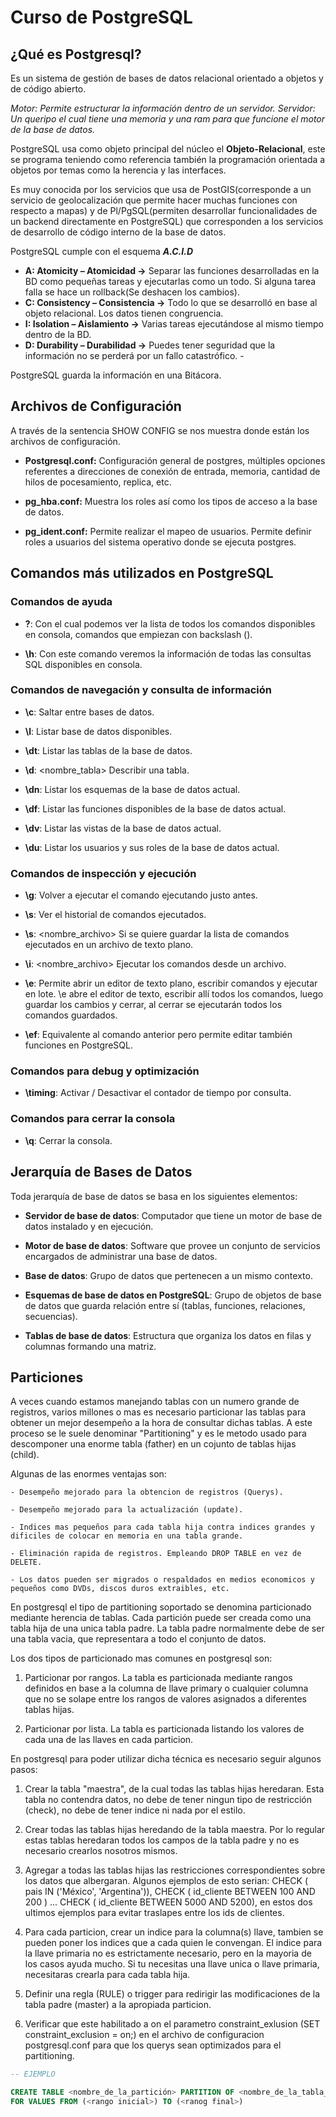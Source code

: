 # Curso de PostgreSQL

## ¿Qué es Postgresql?

Es un sistema de gestión de bases de datos relacional orientado a objetos y de código abierto.

_Motor: Permite estructurar la información dentro de un servidor._
_Servidor: Un queripo el cual tiene una memoria y una ram para que funcione el motor de la base de datos._

PostgreSQL usa como objeto principal del núcleo el **Objeto-Relacional**, este se programa teniendo como referencia también la programación orientada a objetos por temas como la herencia y las interfaces.

Es muy conocida por los servicios que usa de PostGIS(corresponde a un servicio de geolocalización que permite hacer muchas funciones con respecto a mapas) y de Pl/PgSQL(permiten desarrollar funcionalidades de un backend directamente en PostgreSQL) que corresponden a los servicios de desarrollo de código interno de la base de datos.

PostgreSQL cumple con el esquema **_A.C.I.D_**

- **A: Atomicity – Atomicidad ->** Separar las funciones desarrolladas en la BD como pequeñas tareas y ejecutarlas como un todo. Si alguna tarea falla se hace un rollback(Se deshacen los cambios).
- **C: Consistency – Consistencia ->** Todo lo que se desarrolló en base al objeto relacional. Los datos tienen congruencia.
- **I: Isolation – Aislamiento ->** Varias tareas ejecutándose al mismo tiempo dentro de la BD.
- **D: Durability – Durabilidad ->** Puedes tener seguridad que la información no se perderá por un fallo catastrófico. -

PostgreSQL guarda la información en una Bitácora.

## Archivos de Configuración

A través de la sentencia SHOW CONFIG se nos muestra donde están los archivos de configuración.

- **Postgresql.conf:** Configuración general de postgres, múltiples opciones referentes a direcciones de conexión de entrada, memoria, cantidad de hilos de pocesamiento, replica, etc.

- **pg_hba.conf:** Muestra los roles así como los tipos de acceso a la base de datos.

- **pg_ident.conf:** Permite realizar el mapeo de usuarios. Permite definir roles a usuarios del sistema operativo donde se ejecuta postgres.

## Comandos más utilizados en PostgreSQL

### Comandos de ayuda

- **\?**: Con el cual podemos ver la lista de todos los comandos disponibles en consola, comandos que empiezan con backslash ().

- **\h**: Con este comando veremos la información de todas las consultas SQL disponibles en consola.

### Comandos de navegación y consulta de información

- **\c**: Saltar entre bases de datos.

- **\l**: Listar base de datos disponibles.

- **\dt**: Listar las tablas de la base de datos.

- **\d**: <nombre_tabla> Describir una tabla.

- **\dn**: Listar los esquemas de la base de datos actual.

- **\df**: Listar las funciones disponibles de la base de datos actual.

- **\dv**: Listar las vistas de la base de datos actual.

- **\du**: Listar los usuarios y sus roles de la base de datos actual.

### Comandos de inspección y ejecución

- **\g**: Volver a ejecutar el comando ejecutando justo antes.

- **\s**: Ver el historial de comandos ejecutados.

- **\s**: <nombre_archivo> Si se quiere guardar la lista de comandos ejecutados en un archivo de texto plano.

- **\i**: <nombre_archivo> Ejecutar los comandos desde un archivo.

- **\e**: Permite abrir un editor de texto plano, escribir comandos y ejecutar en lote. \e abre el editor de texto, escribir allí todos los comandos, luego guardar los cambios y cerrar, al cerrar se ejecutarán todos los comandos guardados.

- **\ef**: Equivalente al comando anterior pero permite editar también funciones en PostgreSQL.

### Comandos para debug y optimización

- **\timing**: Activar / Desactivar el contador de tiempo por consulta.

### Comandos para cerrar la consola

- **\q**: Cerrar la consola.

## Jerarquía de Bases de Datos

Toda jerarquía de base de datos se basa en los siguientes elementos:

- **Servidor de base de datos**: Computador que tiene un motor de base de datos instalado y en ejecución.

- **Motor de base de datos**: Software que provee un conjunto de servicios encargados de administrar una base de datos.

- **Base de datos**: Grupo de datos que pertenecen a un mismo contexto.

- **Esquemas de base de datos en PostgreSQL**: Grupo de objetos de base de datos que guarda relación entre sí (tablas, funciones, relaciones, secuencias).

- **Tablas de base de datos**: Estructura que organiza los datos en filas y columnas formando una matriz.

## Particiones

A veces cuando estamos manejando tablas con un numero grande de registros, varios millones o mas es necesario particionar las tablas para obtener un mejor desempeño a la hora de consultar dichas tablas. A este proceso se le suele denominar "Partitioning" y es le metodo usado para descomponer una enorme tabla (father) en un cojunto de tablas hijas (child).

Algunas de las enormes ventajas son:

    - Desempeño mejorado para la obtencion de registros (Querys).

    - Desempeño mejorado para la actualización (update).

    - Indices mas pequeños para cada tabla hija contra indices grandes y dificiles de colocar en memoria en una tabla grande.

    - Eliminación rapida de registros. Empleando DROP TABLE en vez de DELETE.

    - Los datos pueden ser migrados o respaldados en medios economicos y pequeños como DVDs, discos duros extraibles, etc.

En postgresql el tipo de partitioning soportado se denomina particionado mediante herencia de tablas. Cada partición puede ser creada como una tabla hija de una unica tabla padre. La tabla padre normalmente debe de ser una tabla vacia, que representara a todo el conjunto de datos.

Los dos tipos de particionado mas comunes en postgresql son:

1. Particionar por rangos. La tabla es particionada mediante rangos definidos en base a la columna de llave primary o cualquier columna que no se solape entre los rangos de valores asignados a diferentes tablas hijas.

2. Particionar por lista. La tabla es particionada listando los valores de cada una de las llaves en cada particion.

En postgresql para poder utilizar dicha técnica es necesario seguir algunos pasos:

1. Crear la tabla "maestra", de la cual todas las tablas hijas heredaran. Esta tabla no contendra datos, no debe de tener ningun tipo de restricción (check), no debe de tener indice ni nada por el estilo.

2. Crear todas las tablas hijas heredando de la tabla maestra. Por lo regular estas tablas heredaran todos los campos de la tabla padre y no es necesario crearlos nosotros mismos.

3. Agregar a todas las tablas hijas las restricciones correspondientes sobre los datos que albergaran. Algunos ejemplos de esto serian: CHECK ( pais IN ('México', 'Argentina')), CHECK ( id_cliente BETWEEN 100 AND 200 ) ... CHECK ( id_cliente BETWEEN 5000 AND 5200), en estos dos ultimos ejemplos para evitar traslapes entre los ids de clientes.

4. Para cada particion, crear un indice para la columna(s) llave, tambien se pueden poner los indices que a cada quien le convengan. El indice para la llave primaria no es estrictamente necesario, pero en la mayoria de los casos ayuda mucho. Si tu necesitas una llave unica o llave primaria, necesitaras crearla para cada tabla hija.

5. Definir una regla (RULE) o trigger para redirigir las modificaciones de la tabla padre (master) a la apropiada particion.

6. Verificar que este habilitado a on el parametro constraint_exlusion (SET constraint_exclusion = on;) en el archivo de configuracion postgresql.conf para que los querys sean optimizados para el partitioning.

```sql
-- EJEMPLO

CREATE TABLE <nombre_de_la_partición> PARTITION OF <nombre_de_la_tabla_padre>
FOR VALUES FROM (<rango inicial>) TO (<ranog final>)

```
